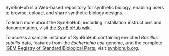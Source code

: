 SynBioHub is a Web-based repository for synthetic biology, enabling users to browse, upload, and share synthetic biology designs.

To learn more about the SynBioHub, including installation instructions and documentation, visit [the SynBioHub wiki](http://wiki.synbiohub.org).
 
To access a sample instance of SynBioHub containing enriched _Bacillus subtilis_ data, features from the _Escherichia coli_ genome, and the complete [iGEM Registry of Standard Biological Parts](http://parts.igem.org/Main_Page), visit [synbiohub.org](http://synbiohub.org).


 
